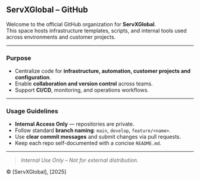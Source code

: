 ## ServXGlobal – GitHub

Welcome to the official GitHub organization for **ServXGlobal**.  
This space hosts infrastructure templates, scripts, and internal tools used across environments and customer projects.

---

### Purpose

- Centralize code for **infrastructure, automation, customer projects and configuration**.
- Enable **collaboration and version control** across teams.
- Support **CI/CD**, monitoring, and operations workflows.

---


### Usage Guidelines

- **Internal Access Only** — repositories are private.  
- Follow standard **branch naming**: `main`, `develop`, `feature/<name>`.  
- Use **clear commit messages** and submit changes via pull requests.  
- Keep each repo self-documented with a concise `README.md`.

---

> *Internal Use Only – Not for external distribution.*

© [ServXGlobal], [2025]

<!--
##
**Here are some ideas to get you started:**

🙋‍♀️ A short introduction - what is your organization all about?
🌈 Contribution guidelines - how can the community get involved?
👩‍💻 Useful resources - where can the community find your docs? Is there anything else the community should know?
🍿 Fun facts - what does your team eat for breakfast?
🧙 Remember, you can do mighty things with the power of [Markdown](https://docs.github.com/github/writing-on-github/getting-started-with-writing-and-formatting-on-github/basic-writing-and-formatting-syntax)
-->
